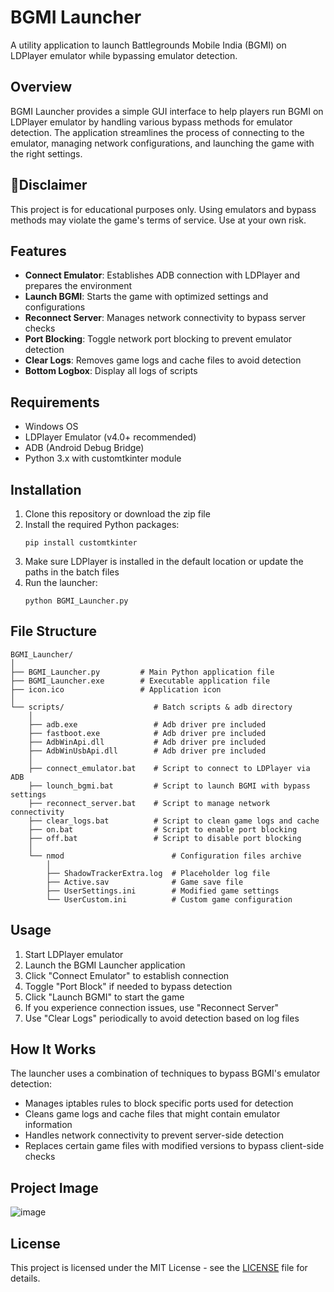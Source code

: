 # BGMI Launcher

A utility application to launch Battlegrounds Mobile India (BGMI) on LDPlayer emulator while bypassing emulator detection.


## Overview

BGMI Launcher provides a simple GUI interface to help players run BGMI on LDPlayer emulator by handling various bypass methods for emulator detection. The application streamlines the process of connecting to the emulator, managing network configurations, and launching the game with the right settings.

## 🔴Disclaimer

This project is for educational purposes only. Using emulators and bypass methods may violate the game's terms of service. Use at your own risk.


## Features

- **Connect Emulator**: Establishes ADB connection with LDPlayer and prepares the environment
- **Launch BGMI**: Starts the game with optimized settings and configurations
- **Reconnect Server**: Manages network connectivity to bypass server checks
- **Port Blocking**: Toggle network port blocking to prevent emulator detection
- **Clear Logs**: Removes game logs and cache files to avoid detection
- **Bottom Logbox**: Display all logs of scripts

## Requirements

- Windows OS
- LDPlayer Emulator (v4.0+ recommended)
- ADB (Android Debug Bridge)
- Python 3.x with customtkinter module

## Installation

1. Clone this repository or download the zip file
2. Install the required Python packages:
   ```
   pip install customtkinter
   ```
3. Make sure LDPlayer is installed in the default location or update the paths in the batch files
4. Run the launcher:
   ```
   python BGMI_Launcher.py
   ```
   
## File Structure

```
BGMI_Launcher/
│
├── BGMI_Launcher.py         # Main Python application file
├── BGMI_Launcher.exe        # Executable application file
├── icon.ico                 # Application icon
│
└── scripts/                    # Batch scripts & adb directory
    │
    ├── adb.exe                 # Adb driver pre included
    ├── fastboot.exe            # Adb driver pre included
    ├── AdbWinApi.dll           # Adb driver pre included
    ├── AdbWinUsbApi.dll        # Adb driver pre included
    │
    ├── connect_emulator.bat    # Script to connect to LDPlayer via ADB
    ├── lounch_bgmi.bat         # Script to launch BGMI with bypass settings
    ├── reconnect_server.bat    # Script to manage network connectivity
    ├── clear_logs.bat          # Script to clean game logs and cache
    ├── on.bat                  # Script to enable port blocking
    ├── off.bat                 # Script to disable port blocking
    │
    └── nmod                        # Configuration files archive
        │
        ├── ShadowTrackerExtra.log  # Placeholder log file
        ├── Active.sav              # Game save file
        ├── UserSettings.ini        # Modified game settings
        └── UserCustom.ini          # Custom game configuration
```   

## Usage

1. Start LDPlayer emulator
2. Launch the BGMI Launcher application
3. Click "Connect Emulator" to establish connection
4. Toggle "Port Block" if needed to bypass detection
5. Click "Launch BGMI" to start the game
6. If you experience connection issues, use "Reconnect Server"
7. Use "Clear Logs" periodically to avoid detection based on log files

## How It Works

The launcher uses a combination of techniques to bypass BGMI's emulator detection:

- Manages iptables rules to block specific ports used for detection
- Cleans game logs and cache files that might contain emulator information
- Handles network connectivity to prevent server-side detection
- Replaces certain game files with modified versions to bypass client-side checks

## Project Image
![image](https://github.com/user-attachments/assets/560049da-15b1-48cd-8ae1-fab75d22b6ca)



## License

This project is licensed under the MIT License - see the [LICENSE](LICENSE) file for details.
